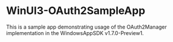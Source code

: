 # WinUI3-OAuth2SampleApp
This is a sample app demonstrating usage of the OAuth2Manager implementation in the WindowsAppSDK v1.7.0-Preview1.
